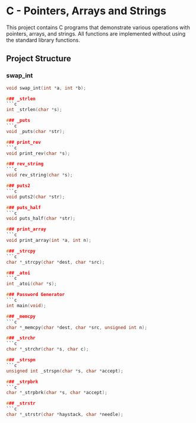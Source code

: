 # C - Pointers, Arrays and Strings

This project contains C programs that demonstrate various operations with pointers, arrays, and strings. All functions are implemented without using the standard library functions.

## Project Structure

### swap_int
```c
void swap_int(int *a, int *b);

### _strlen
```c
int _strlen(char *s);

### _puts
```c
void _puts(char *str);

### print_rev
```c
void print_rev(char *s);

### rev_string
```c
void rev_string(char *s);

### puts2
```c
void puts2(char *str);

### puts_half
```c
void puts_half(char *str);

### print_array
```c
void print_array(int *a, int n);

### _strcpy
```c
char *_strcpy(char *dest, char *src);

### _atoi
```c
int _atoi(char *s);

### Password Generator
```c
int main(void);

### _memcpy
```c
char *_memcpy(char *dest, char *src, unsigned int n);

### _strchr
```c
char *_strchr(char *s, char c);

### _strspn
```c
unsigned int _strspn(char *s, char *accept);

### _strpbrk
```c
char *_strpbrk(char *s, char *accept);

### _strstr
```c
char *_strstr(char *haystack, char *needle);
